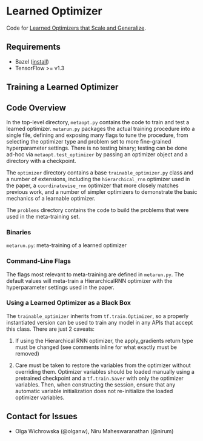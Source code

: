 # Learned Optimizer

Code for [Learned Optimizers that Scale and Generalize](https://arxiv.org/abs/1703.04813).

## Requirements

* Bazel ([install](https://bazel.build/versions/master/docs/install.html))
* TensorFlow >= v1.3

## Training a Learned Optimizer

## Code Overview
In the top-level directory, ```metaopt.py``` contains the code to train and test a learned optimizer. ```metarun.py``` packages the actual training procedure into a
single file, defining and exposing many flags to tune the procedure, from selecting the optimizer type and problem set to more fine-grained hyperparameter settings.
There is no testing binary; testing can be done ad-hoc via ```metaopt.test_optimizer``` by passing an optimizer object and a directory with a checkpoint.

The ```optimizer``` directory contains a base ```trainable_optimizer.py``` class and a number of extensions, including the ```hierarchical_rnn``` optimizer used in
the paper, a ```coordinatewise_rnn``` optimizer that more closely matches previous work, and a number of simpler optimizers to demonstrate the basic mechanics of
a learnable optimizer.

The ```problems``` directory contains the code to build the problems that were used in the meta-training set.

### Binaries
```metarun.py```: meta-training of a learned optimizer

### Command-Line Flags
The flags most relevant to meta-training are defined in ```metarun.py```. The default values will meta-train a HierarchicalRNN optimizer with the hyperparameter
settings used in the paper.

### Using a Learned Optimizer as a Black Box
The ```trainable_optimizer``` inherits from ```tf.train.Optimizer```, so a properly instantiated version can be used to train any model in any APIs that accept
this class. There are just 2 caveats:

1. If using the Hierarchical RNN optimizer, the apply_gradients return type must be changed (see comments inline for what exactly must be removed)

2. Care must be taken to restore the variables from the optimizer without overriding them. Optimizer variables should be loaded manually using a pretrained checkpoint
and a ```tf.train.Saver``` with only the optimizer variables. Then, when constructing the session, ensure that any automatic variable initialization does not
re-initialize the loaded optimizer variables.

## Contact for Issues

* Olga Wichrowska (@olganw), Niru Maheswaranathan (@nirum)
